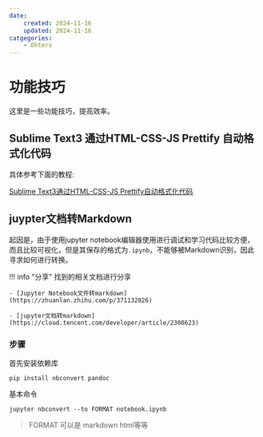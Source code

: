 ```yaml
---
date:
    created: 2024-11-16
    updated: 2024-11-16
catgegories:
    - Ohters
---
```

# 功能技巧
这里是一些功能技巧，提高效率。
<!-- more -->

## Sublime Text3 通过HTML-CSS-JS Prettify 自动格式化代码

具体参考下面的教程:

[Sublime Text3通过HTML-CSS-JS Prettify自动格式化代码](https://blog.csdn.net/qq331300729/article/details/87889710)


## juypter文档转Markdown

起因是，由于使用jupyter notebook编辑器使用进行调试和学习代码比较方便，而且比较可视化，但是其保存的格式为`.ipynb`，不能够被Markdown识别，因此寻求如何进行转换。

!!! info "分享"
    找到的相关文档进行分享

    - [Jupyter Notebook文件转markdown](https://zhuanlan.zhihu.com/p/371132826)

    - [jupyter文档转markdown](https://cloud.tencent.com/developer/article/2308623)

### 步骤

首先安装依赖库
```shell
pip install nbconvert pandoc
```

基本命令
```shell
jupyter nbconvert --to FORMAT notebook.ipynb
```
> FORMAT 可以是 markdown html等等


